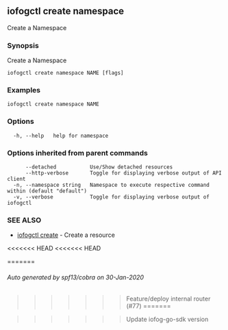 ## iofogctl create namespace

Create a Namespace

### Synopsis

Create a Namespace

```
iofogctl create namespace NAME [flags]
```

### Examples

```
iofogctl create namespace NAME
```

### Options

```
  -h, --help   help for namespace
```

### Options inherited from parent commands

```
      --detached           Use/Show detached resources
      --http-verbose       Toggle for displaying verbose output of API client
  -n, --namespace string   Namespace to execute respective command within (default "default")
  -v, --verbose            Toggle for displaying verbose output of iofogctl
```

### SEE ALSO

* [iofogctl create](iofogctl_create.md)	 - Create a resource

<<<<<<< HEAD
<<<<<<< HEAD

=======
###### Auto generated by spf13/cobra on 30-Jan-2020
>>>>>>> Feature/deploy internal router (#77)
=======

>>>>>>> Update iofog-go-sdk version
